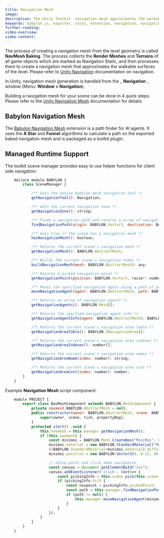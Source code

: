 ```yaml
---
title: Navigation Mesh
image:
description: The Unity Toolkit  navigation mesh approximates the walkable surfaces of the level.
keywords: babylon.js, exporter, unity, extension, navigation, navigation mesh
further-reading:
video-overview:
video-content:
---
```


The process of creating a navigation mesh from the level geometry is called **NavMesh Baking**. The process collects the **Render Meshes** and **Terrains** of all game objects which are marked as Navigation Static, and then processes them to create a navigation mesh that approximates the walkable surfaces of the level. Please refer to [Unity Navigation](https://docs.unity3d.com/Manual/nav-Overview.html) documentation on navigation.

In Unity, navigation mesh generation is handled from the _ **Navigation** _ window (Menu: **Window > Navigation**).

Building a navigation mesh for your scene can be done in 4 quick steps. Please refer to the [Unity Navigation Mesh](https://docs.unity3d.com/Manual/nav-BuildingNavMesh.html) documentation for details.

## Babylon Navigation Mesh

The [Babylon Navigation Mesh](https://github.com/wanadev/babylon-navigation-mesh) extension is a path finder for AI agents. It uses the **A Star** and **Funnel** algorithms to calculate a path on the exported baked navigation mesh and is packaged as a toolkit plugin.

## Managed Runtime Support

The toolkit scene manager provides easy to use helper functions for client side navigation:

```javascript
    declare module BABYLON {
        class SceneManager {

            /** Gets the native babylon mesh navigation tool */
            getNavigationTool(): Navigation;

            /** Gets the current navigation zone */
            getNavigationZone(): string;

            /** Finds a navigation path and returns a array of navigation positions */
            findNavigationPath(origin: BABYLON.Vector3, destination: BABYLON.Vector3): BABYLON.Vector3[];

            /** Gets true if the scene has a navigation mesh */
            hasNavigationMesh(): boolean;

            /** Returns the current scene's navigation mesh */
            getNavigationMesh(): BABYLON.AbstractMesh;

            /** Builds the current scene's navigation nodes */
            buildNavigationMesh(mesh: BABYLON.AbstractMesh): any;

            /** Returns a picked navigation point */
            getNavigationPoint(position: BABYLON.Vector3, raise?: number, length?: number): BABYLON.Vector3;

            /** Moves the specified navigation again along a path of positions */
            moveNavigationAgent(agent: BABYLON.AbstractMesh, path: BABYLON.Vector3[], speed?: number, loop?: boolean, callback?: () => void): void;

            /** Returns an array of navigation agents */
            getNavigationAgents(): BABYLON.Mesh[];

            /** Returns the specfied navigation agent info */
            getNavigationAgentInfo(agent: BABYLON.AbstractMesh): BABYLON.NavigationAgent;

            /** Returns the current scene's navigation area table */
            getNavigationAreaTable(): BABYLON.INavigationArea[];

            /** Returns the current scene's navigation area indexes */
            getNavigationAreaIndexes(): number[];

            /** Returns the current scene's navigation area names */
            getNavigationAreaName(index: number): string;

            /** Returns the current scene's navigation area cost */
            getNavigationAreaCost(index: number): number;
        }
    }
```

Example **Navigation Mesh** script component:

```javascript
    module PROJECT {
        export class NavMeshComponent extends BABYLON.MeshComponent {
            private navmesh:BABYLON.AbstractMesh = null;
            public constructor(owner: BABYLON.AbstractMesh, scene: BABYLON.Scene, tick: boolean = true, propertyBag: any = {}) {
                super(owner, scene, tick, propertyBag);
            }
            protected start() :void {
                this.navmesh = this.manager.getNavigationMesh();
                if (this.navmesh) {
                    const minimoi = BABYLON.Mesh.CreateBox("MiniMoi", 0.5, this.scene);
                    minimoi.material = new BABYLON.StandardMaterial("MoiMaterial", this.scene);
                    (<BABYLON.StandardMaterial>minimoi.material).diffuseColor = new BABYLON.Color3(1., 0., 0);
                    minimoi.position = new BABYLON.Vector3(0, 0.25, 0);

                    // Setup point and click demo navigation
                    const canvas = document.getElementById("cvs");
                    canvas.addEventListener('click', (evt)=> {
                        const pickingInfo = this.scene.pick(this.scene.pointerX, this.scene.pointerY, (mesh) => { return (mesh === this.navmesh); });
                        if (pickingInfo.hit) {
                            const navpoint = pickingInfo.pickedPoint;
                            const path = this.manager.findNavigationPath(minimoi.position, navpoint);
                            if (path != null) {
                                this.manager.moveNavigationAgent(minimoi, path, 5.0);
                            }
                        }
                    });
                }
            }
        }
    }
```

